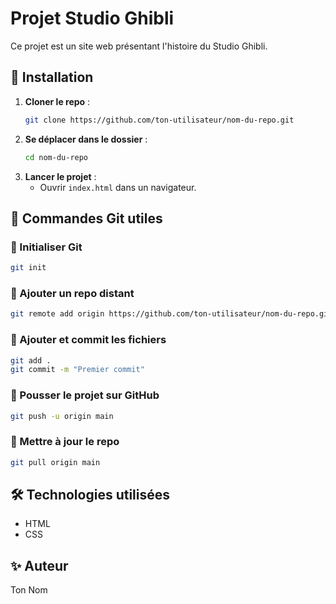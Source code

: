 # Projet Studio Ghibli

Ce projet est un site web présentant l'histoire du Studio Ghibli.

## 🚀 Installation

1. **Cloner le repo** :
   ```sh
   git clone https://github.com/ton-utilisateur/nom-du-repo.git
   ```
2. **Se déplacer dans le dossier** :
   ```sh
   cd nom-du-repo
   ```
3. **Lancer le projet** :
   - Ouvrir `index.html` dans un navigateur.

## 📌 Commandes Git utiles

### 🔹 Initialiser Git

```sh
git init
```

### 🔹 Ajouter un repo distant

```sh
git remote add origin https://github.com/ton-utilisateur/nom-du-repo.git
```

### 🔹 Ajouter et commit les fichiers

```sh
git add .
git commit -m "Premier commit"
```

### 🔹 Pousser le projet sur GitHub

```sh
git push -u origin main
```

### 🔹 Mettre à jour le repo

```sh
git pull origin main
```

## 🛠 Technologies utilisées

- HTML
- CSS

## ✨ Auteur

Ton Nom

